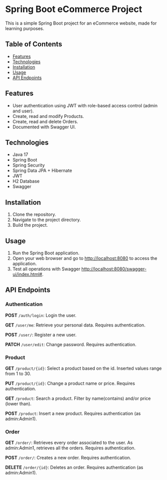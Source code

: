 # Spring Boot eCommerce Project

This is a simple Spring Boot project for an eCommerce website, made for learning purposes.

## Table of Contents

- [Features](#features)
- [Technologies](#technologies)
- [Installation](#installation)
- [Usage](#usage)
- [API Endpoints](#api-endpoints)

## Features

- User authentication using JWT with role-based access control (admin and user).
- Create, read and modify Products.
- Create, read and delete Orders.
- Documented with Swagger UI.

## Technologies

- Java 17
- Spring Boot
- Spring Security
- Spring Data JPA + Hibernate
- JWT
- H2 Database
- Swagger

## Installation
1. Clone the repository.
2. Navigate to the project directory.
3. Build the project.

## Usage
1. Run the Spring Boot application.
2. Open your web browser and go to [http://localhost:8080](http://localhost:8080) to access the application.
3. Test all operations with Swagger [http://localhost:8080/swagger-ui/index.html#](http://localhost:8080/swagger-ui/index.html#).

## API Endpoints

### Authentication

**POST** `/auth/login`: Login the user.

**GET** `/user/me`: Retrieve your personal data. Requires authentication.

**POST** `/user/`: Register a new user.

**PATCH** `/user/edit`: Change password. Requires authentication.

### Product

**GET** `/product/{id}`: Select a product based on the id. Inserted values range from 1 to 30.

**PUT** `/product/{id}`: Change a product name or price. Requires authentication.

**GET** `/product`: Search a product. Filter by name(contains) and/or price (lower than).

**POST** `/product`: Insert a new product. Requires authentication (as admin:Admin1).

### Order

**GET** `/order/`: Retrieves every order associated to the user. As admin:Admin1, retrieves all the orders. Requires authentication.

**POST** `/order/`: Creates a new order. Requires authentication.

**DELETE** `/order/{id}`: Deletes an order. Requires authentication (as admin:Admin1).

  
